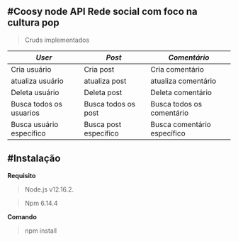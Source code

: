 #Coosy node API
Rede social com foco na cultura pop
-------------------------------------------
>Cruds implementados

|          _User_             |           _Post_            |        _Comentário_         |
|-----------------------------|-----------------------------|-----------------------------|
|Cria usuário                 |Cria post                    |Cria comentário              | 
|atualiza usuário             |atualiza post                |atualiza comentário          |
|Deleta usuário               |Deleta post                  |Deleta comentário            |
|Busca todos os usuarios      |Busca todos os post          |Busca todos os comentário    |
|Busca usuário específico     |Busca post específico        |Busca comentário específico  |


#Instalação
-----------------------------------------

**Requisito**
>Node.js v12.16.2.

>Npm 6.14.4

**Comando**
> npm install










